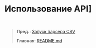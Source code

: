 # Использование API]


<br />

> **Пред.**: [Запуск парсера CSV](launch_csv_parser.md)
>
> **Главная**: [README.md](/README.md)